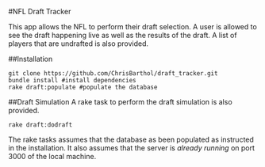 #NFL Draft Tracker

This app allows the NFL to perform their draft selection.  A user is allowed to see the draft happening live as well as the results of the draft.  A list of players that are undrafted is also provided.

##Installation

```
git clone https://github.com/ChrisBarthol/draft_tracker.git
bundle install #install dependencies
rake draft:populate #populate the database
```

##Draft Simulation
A rake task to perform the draft simulation is also provided.

```
rake draft:dodraft
```

The rake tasks assumes that the database as been populated as instructed in the installation.  It also assumes that the server is _already running_ on port 3000 of the local machine.



